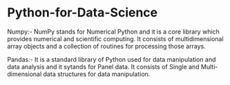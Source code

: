 # Python-for-Data-Science


Numpy:- NumPy stands for Numerical Python and it is a core library which provides numerical and scientific computing. It consists of multidimensional array objects and a collection of routines for processing those arrays.

Pandas:- It is a standard library of Python used for data manipulation and data analysis and it sytands for Panel data. It consists of Single and Multi-dimensional data structures for data manipulation.
